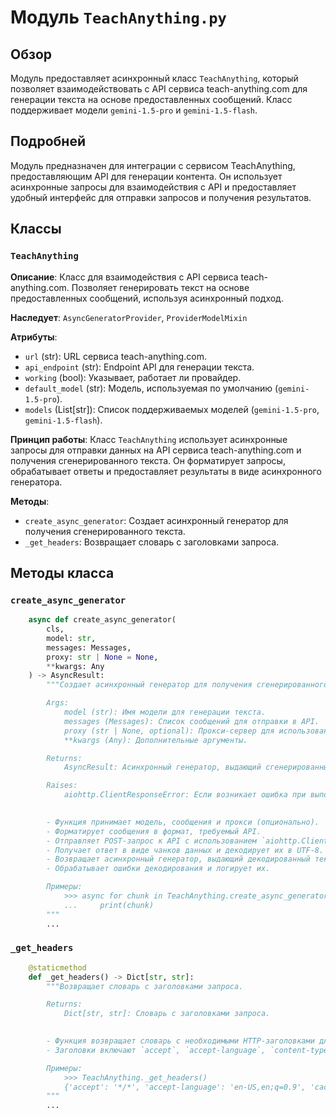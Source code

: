 # Модуль `TeachAnything.py`

## Обзор

Модуль предоставляет асинхронный класс `TeachAnything`, который позволяет взаимодействовать с API сервиса teach-anything.com для генерации текста на основе предоставленных сообщений. Класс поддерживает модели `gemini-1.5-pro` и `gemini-1.5-flash`.

## Подробней

Модуль предназначен для интеграции с сервисом TeachAnything, предоставляющим API для генерации контента. Он использует асинхронные запросы для взаимодействия с API и предоставляет удобный интерфейс для отправки запросов и получения результатов.

## Классы

### `TeachAnything`

**Описание**: Класс для взаимодействия с API сервиса teach-anything.com. Позволяет генерировать текст на основе предоставленных сообщений, используя асинхронный подход.

**Наследует**: `AsyncGeneratorProvider`, `ProviderModelMixin`

**Атрибуты**:
- `url` (str): URL сервиса teach-anything.com.
- `api_endpoint` (str): Endpoint API для генерации текста.
- `working` (bool): Указывает, работает ли провайдер.
- `default_model` (str): Модель, используемая по умолчанию (`gemini-1.5-pro`).
- `models` (List[str]): Список поддерживаемых моделей (`gemini-1.5-pro`, `gemini-1.5-flash`).

**Принцип работы**:
Класс `TeachAnything` использует асинхронные запросы для отправки данных на API сервиса teach-anything.com и получения сгенерированного текста. Он форматирует запросы, обрабатывает ответы и предоставляет результаты в виде асинхронного генератора.

**Методы**:
- `create_async_generator`: Создает асинхронный генератор для получения сгенерированного текста.
- `_get_headers`: Возвращает словарь с заголовками запроса.

## Методы класса

### `create_async_generator`

```python
    async def create_async_generator(
        cls,
        model: str,
        messages: Messages,
        proxy: str | None = None,
        **kwargs: Any
    ) -> AsyncResult:
        """Создает асинхронный генератор для получения сгенерированного текста.

        Args:
            model (str): Имя модели для генерации текста.
            messages (Messages): Список сообщений для отправки в API.
            proxy (str | None, optional): Прокси-сервер для использования. По умолчанию `None`.
            **kwargs (Any): Дополнительные аргументы.

        Returns:
            AsyncResult: Асинхронный генератор, выдающий сгенерированный текст.

        Raises:
            aiohttp.ClientResponseError: Если возникает ошибка при выполнении HTTP-запроса.

        
        - Функция принимает модель, сообщения и прокси (опционально).
        - Форматирует сообщения в формат, требуемый API.
        - Отправляет POST-запрос к API с использованием `aiohttp.ClientSession`.
        - Получает ответ в виде чанков данных и декодирует их в UTF-8.
        - Возвращает асинхронный генератор, выдающий декодированный текст.
        - Обрабатывает ошибки декодирования и логирует их.

        Примеры:
            >>> async for chunk in TeachAnything.create_async_generator(model='gemini-1.5-pro', messages=[{'role': 'user', 'content': 'Hello'}]):
            ...     print(chunk)
        """
        ...
```

### `_get_headers`

```python
    @staticmethod
    def _get_headers() -> Dict[str, str]:
        """Возвращает словарь с заголовками запроса.

        Returns:
            Dict[str, str]: Словарь с заголовками запроса.

        
        - Функция возвращает словарь с необходимыми HTTP-заголовками для запроса к API.
        - Заголовки включают `accept`, `accept-language`, `content-type`, `user-agent` и другие.

        Примеры:
            >>> TeachAnything._get_headers()
            {'accept': '*/*', 'accept-language': 'en-US,en;q=0.9', 'cache-control': 'no-cache', 'content-type': 'application/json', 'dnt': '1', 'origin': 'https://www.teach-anything.com', 'pragma': 'no-cache', 'priority': 'u=1, i', 'referer': 'https://www.teach-anything.com/', 'sec-ch-us': '"Not?A_Brand";v="99", "Chromium";v="130"', 'sec-ch-us-mobile': '?0', 'sec-ch-us-platform': '"Linux"', 'sec-fetch-dest': 'empty', 'sec-fetch-mode': 'cors', 'sec-fetch-site': 'same-origin', 'user-agent': 'Mozilla/5.0 (X11; Linux x86_64) AppleWebKit/537.36 (KHTML, like Gecko) Chrome/130.0.0.0 Safari/537.36'}
        """
        ...
```